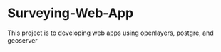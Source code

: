 # Surveying-Web-App
This project is to developing web apps using openlayers, postgre, and geoserver
